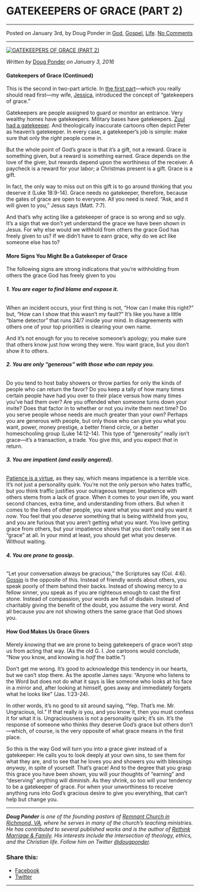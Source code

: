 GATEKEEPERS OF GRACE (PART 2)
=============================

* * *

Posted on January 3rd, by Doug Ponder in [God](http://www.remnantresource.org/category/god/), [Gospel](http://www.remnantresource.org/category/gospel/), [Life](http://www.remnantresource.org/category/life/). [No Comments](http://www.remnantresource.org/gatekeepers-of-grace-part-2/#respond)

* * *

[![GATEKEEPERS OF GRACE (PART 2)](http://www.remnantresource.org/wp-content/uploads/2016/01/Gate_keeper_part_2.jpg)](http://www.remnantresource.org/wp-content/uploads/2016/01/Gate_keeper_part_2.jpg)  

_Written by_ [Doug Ponder](http://www.remnantresource.org/author/doug-ponder/ "Posts by Doug Ponder") _on January 3, 2016_

#### **Gatekeepers of Grace (Continued)**

This is the second in two-part article. In [the first part](http://www.remnantresource.org/gatekeepers-of-grace-part-1/)—which you really should read first—my wife, [Jessica](http://www.remnantresource.org/author/jessica-ponder/), introduced the concept of “gatekeepers of grace.”

Gatekeepers are people assigned to guard or monitor an entrance. Very wealthy homes have gatekeepers. Military bases have gatekeepers. [Zuul had a gatekeeper](http://45.media.tumblr.com/03f636f111a17e99e56be1dc1856bc22/tumblr_mplbdrG8Mt1qmbq7ko1_1280.gif). And theologically inaccurate cartoons often depict Peter as heaven’s gatekeeper. In every case, a gatekeeper’s job is simple: make sure that only the _right_ people come in.

But the whole point of God’s grace is that it’s a gift, not a reward. Grace is something given, but a reward is something earned. Grace depends on the love of the giver, but rewards depend upon the worthiness of the receiver. A paycheck is a reward for your labor; a Christmas present is a gift. Grace is a gift.

In fact, the only way to miss out on this gift is to go around thinking that you deserve it (Luke 18:9-14). Grace needs no gatekeeper, therefore, because the gates of grace are open to everyone. All you need is _need_. “Ask, and it will given to you,” Jesus says (Matt. 7:7).

And that’s why acting like a gatekeeper of grace is so wrong and so ugly. It’s a sign that we don’t yet understand the grace we have been shown in Jesus. For why else would we withhold from others the grace God has freely given to us? If we didn’t have to earn grace, why do we act like someone else has to?

#### **More Signs You Might Be a Gatekeeper of Grace**

The following signs are strong indications that you’re withholding from others the grace God has freely given to you

###### **1\. You are eager to find blame and expose it.**

When an incident occurs, your first thing is not, “How can I make this right?” but, “How can I show that this wasn’t my fault?” It’s like you have a little “blame detector” that runs 24/7 inside your mind. In disagreements with others one of your top priorities is clearing your own name.

And it’s not enough for you to receive someone’s apology; you make sure that others know just how wrong they were. You want grace, but you don’t show it to others.

###### **2\. You are only “generous” with those who can repay you.**

Do you tend to host baby showers or throw parties for only the kinds of people who can return the favor? Do you keep a tally of how many times certain people have had you over to their place versus how many times you’ve had them over? Are you offended when someone turns down your invite? Does that factor in to whether or not you invite them next time? Do you serve people whose needs are _much_ greater than your own? Perhaps you are generous with people, but only those who can give you what you want, power, money prestige, a better friend circle, or a better homeschooling group (Luke 14:12-14). This type of “generosity” really isn’t grace—it’s a transaction, a trade. You give _this_, and you expect _that_ in return.

###### **3\. You are impatient (and easily angered).**

[Patience is a virtue](http://www.remnantresource.org/youre-patient/), as they say, which means impatience is a terrible vice. It’s not just a personality quirk. You’re not the only person who hates traffic, but you think traffic justifies your outrageous temper. Impatience with others stems from a lack of grace. When it comes to your own life, you want second chances, extra time, and understanding from others. But when it comes to the lives of other people, you want what you want and you want it _now_. You feel that you _deserve_ something that is being withheld from you, and you are furious that you aren’t getting what you want. You love getting grace from others, but your impatience shows that you don’t really see it as “grace” at all. In your mind at least, you should get what you deserve. Without waiting.

###### **4\. You are prone to gossip.**

“Let your conversation always be gracious,” the Scriptures say (Col. 4:6). [Gossip](http://www.remnantresource.org/how-to-avoid-gossip/) is the opposite of this. Instead of friendly words about others, you speak poorly of them behind their backs. Instead of showing mercy to a fellow sinner, you speak as if you are righteous enough to cast the first stone. Instead of compassion, your words are full of disdain. Instead of charitably giving the benefit of the doubt, you assume the very worst. And all because you are not showing others the same grace that God shows you.

#### **How God Makes Us Grace Givers**

Merely _knowing_ that we are prone to being gatekeepers of grace won’t stop us from acting that way. (As the old G. I. Joe cartoons would conclude, “Now you know, and knowing is _half_ the battle.”)

Don’t get me wrong. It’s good to acknowledge this tendency in our hearts, but we can’t stop there. As the apostle James says: “Anyone who listens to the Word but does not do what it says is like someone who looks at his face in a mirror and, after looking at himself, goes away and immediately forgets what he looks like” (Jas. 1:23-24).

In other words, it’s no good to sit around saying, “Yep. That’s me. Mr. Ungracious, lol.” If that really _is_ you, and you know it, then you must confess it for what it is. Ungraciousness is not a personality quirk; it’s sin. It’s the response of someone who thinks _they_ deserve God’s grace but others don’t—which, of course, is the very opposite of what grace means in the first place.

So this is the way God will turn you into a grace giver instead of a gatekeeper: He calls you to look deeply at your own sins, to see them for what they are, and to see that he loves you and showers you with blessings _anyway_, in spite of yourself. That’s grace! And to the degree that you grasp this grace you have been shown, you will your thoughts of “earning” and “deserving” anything will diminish. As they shrink, so too will your tendency to be a gatekeeper of grace. For when your unworthiness to receive anything runs into God’s gracious desire to give you everything, that can’t help but change you.

* * *

_**Doug Ponder** is one of the founding pastors of [Remnant Church in Richmond, VA](http://www.remnantrichmond.org/), where he serves in many of the church’s teaching ministries. He has contributed to several published works and is the author of [Rethink Marriage & Family](http://www.remnantrichmond.org/mediafiles/uploaded/r/0e1604567_rethink-marriage-and-family-ebook.pdf). His interests include the intersection of theology, ethics, and the Christian life. Follow him on Twitter [@dougponder](https://twitter.com/dougponder)._

### Share this:

*   [Facebook](http://www.remnantresource.org/gatekeepers-of-grace-part-2/?share=facebook "Click to share on Facebook")
*   [Twitter](http://www.remnantresource.org/gatekeepers-of-grace-part-2/?share=twitter "Click to share on Twitter")

  

* * *
